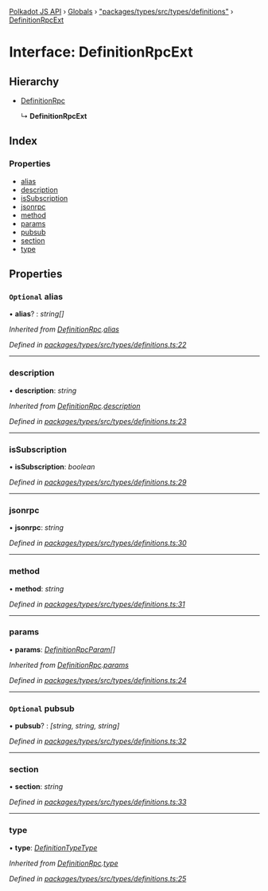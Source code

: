 [Polkadot JS API](../README.md) › [Globals](../globals.md) › ["packages/types/src/types/definitions"](../modules/_packages_types_src_types_definitions_.md) › [DefinitionRpcExt](_packages_types_src_types_definitions_.definitionrpcext.md)

# Interface: DefinitionRpcExt

## Hierarchy

* [DefinitionRpc](_packages_types_src_types_definitions_.definitionrpc.md)

  ↳ **DefinitionRpcExt**

## Index

### Properties

* [alias](_packages_types_src_types_definitions_.definitionrpcext.md#optional-alias)
* [description](_packages_types_src_types_definitions_.definitionrpcext.md#description)
* [isSubscription](_packages_types_src_types_definitions_.definitionrpcext.md#issubscription)
* [jsonrpc](_packages_types_src_types_definitions_.definitionrpcext.md#jsonrpc)
* [method](_packages_types_src_types_definitions_.definitionrpcext.md#method)
* [params](_packages_types_src_types_definitions_.definitionrpcext.md#params)
* [pubsub](_packages_types_src_types_definitions_.definitionrpcext.md#optional-pubsub)
* [section](_packages_types_src_types_definitions_.definitionrpcext.md#section)
* [type](_packages_types_src_types_definitions_.definitionrpcext.md#type)

## Properties

### `Optional` alias

• **alias**? : *string[]*

*Inherited from [DefinitionRpc](_packages_types_src_types_definitions_.definitionrpc.md).[alias](_packages_types_src_types_definitions_.definitionrpc.md#optional-alias)*

*Defined in [packages/types/src/types/definitions.ts:22](https://github.com/polkadot-js/api/blob/6df466d9e/packages/types/src/types/definitions.ts#L22)*

___

###  description

• **description**: *string*

*Inherited from [DefinitionRpc](_packages_types_src_types_definitions_.definitionrpc.md).[description](_packages_types_src_types_definitions_.definitionrpc.md#description)*

*Defined in [packages/types/src/types/definitions.ts:23](https://github.com/polkadot-js/api/blob/6df466d9e/packages/types/src/types/definitions.ts#L23)*

___

###  isSubscription

• **isSubscription**: *boolean*

*Defined in [packages/types/src/types/definitions.ts:29](https://github.com/polkadot-js/api/blob/6df466d9e/packages/types/src/types/definitions.ts#L29)*

___

###  jsonrpc

• **jsonrpc**: *string*

*Defined in [packages/types/src/types/definitions.ts:30](https://github.com/polkadot-js/api/blob/6df466d9e/packages/types/src/types/definitions.ts#L30)*

___

###  method

• **method**: *string*

*Defined in [packages/types/src/types/definitions.ts:31](https://github.com/polkadot-js/api/blob/6df466d9e/packages/types/src/types/definitions.ts#L31)*

___

###  params

• **params**: *[DefinitionRpcParam](_packages_types_src_types_definitions_.definitionrpcparam.md)[]*

*Inherited from [DefinitionRpc](_packages_types_src_types_definitions_.definitionrpc.md).[params](_packages_types_src_types_definitions_.definitionrpc.md#params)*

*Defined in [packages/types/src/types/definitions.ts:24](https://github.com/polkadot-js/api/blob/6df466d9e/packages/types/src/types/definitions.ts#L24)*

___

### `Optional` pubsub

• **pubsub**? : *[string, string, string]*

*Defined in [packages/types/src/types/definitions.ts:32](https://github.com/polkadot-js/api/blob/6df466d9e/packages/types/src/types/definitions.ts#L32)*

___

###  section

• **section**: *string*

*Defined in [packages/types/src/types/definitions.ts:33](https://github.com/polkadot-js/api/blob/6df466d9e/packages/types/src/types/definitions.ts#L33)*

___

###  type

• **type**: *[DefinitionTypeType](../modules/_packages_types_src_types_definitions_.md#definitiontypetype)*

*Inherited from [DefinitionRpc](_packages_types_src_types_definitions_.definitionrpc.md).[type](_packages_types_src_types_definitions_.definitionrpc.md#type)*

*Defined in [packages/types/src/types/definitions.ts:25](https://github.com/polkadot-js/api/blob/6df466d9e/packages/types/src/types/definitions.ts#L25)*
